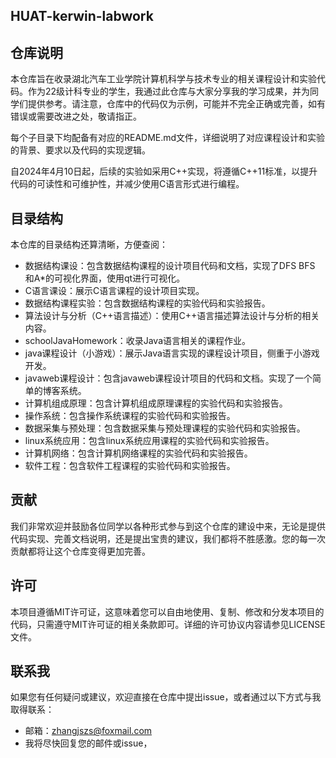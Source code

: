 ## HUAT-kerwin-labwork

## 仓库说明
本仓库旨在收录湖北汽车工业学院计算机科学与技术专业的相关课程设计和实验代码。作为22级计科专业的学生，我通过此仓库与大家分享我的学习成果，并为同学们提供参考。请注意，仓库中的代码仅为示例，可能并不完全正确或完善，如有错误或需要改进之处，敬请指正。

每个子目录下均配备有对应的README.md文件，详细说明了对应课程设计和实验的背景、要求以及代码的实现逻辑。

自2024年4月10日起，后续的实验如采用C++实现，将遵循C++11标准，以提升代码的可读性和可维护性，并减少使用C语言形式进行编程。
## 目录结构
本仓库的目录结构还算清晰，方便查阅：

- 数据结构课设：包含数据结构课程的设计项目代码和文档，实现了DFS BFS 和A*的可视化界面，使用qt进行可视化。
- C语言课设：展示C语言课程的设计项目实现。
- 数据结构课程实验：包含数据结构课程的实验代码和实验报告。
- 算法设计与分析（C++语言描述）：使用C++语言描述算法设计与分析的相关内容。
- schoolJavaHomework：收录Java语言相关的课程作业。
- java课程设计（小游戏）：展示Java语言实现的课程设计项目，侧重于小游戏开发。
- javaweb课程设计：包含javaweb课程设计项目的代码和文档。实现了一个简单的博客系统。
- 计算机组成原理：包含计算机组成原理课程的实验代码和实验报告。
- 操作系统：包含操作系统课程的实验代码和实验报告。
- 数据采集与预处理：包含数据采集与预处理课程的实验代码和实验报告。
- linux系统应用：包含linux系统应用课程的实验代码和实验报告。
- 计算机网络：包含计算机网络课程的实验代码和实验报告。
- 软件工程：包含软件工程课程的实验代码和实验报告。


## 贡献

我们非常欢迎并鼓励各位同学以各种形式参与到这个仓库的建设中来，无论是提供代码实现、完善文档说明，还是提出宝贵的建议，我们都将不胜感激。您的每一次贡献都将让这个仓库变得更加完善。

## 许可
本项目遵循MIT许可证，这意味着您可以自由地使用、复制、修改和分发本项目的代码，只需遵守MIT许可证的相关条款即可。详细的许可协议内容请参见LICENSE文件。

## 联系我
如果您有任何疑问或建议，欢迎直接在仓库中提出issue，或者通过以下方式与我取得联系：

- 邮箱：zhangjszs@foxmail.com
- 我将尽快回复您的邮件或issue，
